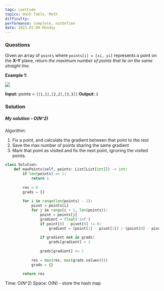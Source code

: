 ```yaml
---
tags: LeetCode
topics: Hash Table, Math
difficulty:
performance: complete, notOnTime
date: 2023-01-09 Monday
---
```


### Questions

Given an array of `points` where `points[i] = [xi, yi]` represents a point on the **X-Y** plane, return _the maximum number of points that lie on the same straight line_.

**Example 1:**

![](https://assets.leetcode.com/uploads/2021/02/25/plane1.jpg)

**Input:** points = `[[1,1],[2,2],[3,3]]`
**Output:** `3`

### Solution

##### My solution - O(N^2)

Algorithm:
1. Fix a point, and calculate the gradient between that point to the rest
2. Save the max number of points sharing the same gradient
3. Mark that point as visited and fix the next point, ignoring the visited points.

```python
class Solution:
    def maxPoints(self, points: List[List[int]]) -> int:
        if len(points) == 1:
            return 1
            
        res = 0
        grads = {}
        
        for i in range(len(points) - 1):
            pivot = points[i]
            for j in range(i + 1, len(points)):
                point = points[j]
                gradient = float('inf')
                if point[0] - pivot[0] != 0:
                    gradient = (point[1] - pivot[1]) / (point[0] - pivot[0]) 
                    
                if gradient not in grads:
                    grads[gradient] = 1
                    
                grads[gradient] += 1
                
            res = max(res, max(grads.values()))
            grads = {}
            
        return res
```

Time: O(N^2)
Space: O(N) - store the hash map
